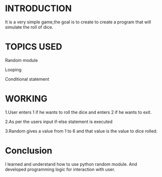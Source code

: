 # INTRODUCTION
It is a very simple game,the goal is to create to create a program that will simulate the roll of dice.
# TOPICS USED
Random module


Looping

Conditional statement
# WORKING
1.User enters 1 if he wants to roll the dice and enters 2 if he wants to exit.

2.As per the users input if-else statement is executed

3.Random gives a value from 1 to 6 and that value is the value to dice rolled.
# Conclusion
I learned and understand how to use python random module.
And developed programming logic for interaction with user.
